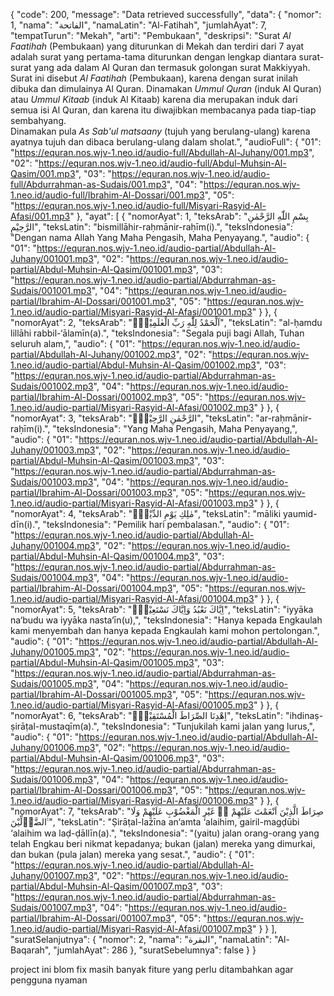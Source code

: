 {
    "code": 200,
    "message": "Data retrieved successfully",
    "data": {
        "nomor": 1,
        "nama": "الفاتحة",
        "namaLatin": "Al-Fatihah",
        "jumlahAyat": 7,
        "tempatTurun": "Mekah",
        "arti": "Pembukaan",
        "deskripsi": "Surat <i>Al Faatihah</i> (Pembukaan) yang diturunkan di Mekah dan terdiri dari 7 ayat adalah surat yang pertama-tama diturunkan dengan lengkap  diantara surat-surat yang ada dalam Al Quran dan termasuk golongan surat Makkiyyah. Surat ini disebut <i>Al Faatihah</i> (Pembukaan), karena dengan surat inilah dibuka dan dimulainya Al Quran. Dinamakan <i>Ummul Quran</i> (induk Al Quran) atau <i>Ummul Kitaab</i> (induk Al Kitaab) karena dia merupakan induk dari semua isi Al Quran, dan karena itu diwajibkan membacanya pada tiap-tiap sembahyang.<br> Dinamakan pula <i>As Sab'ul matsaany</i> (tujuh yang berulang-ulang) karena ayatnya tujuh dan dibaca berulang-ulang dalam sholat.",
        "audioFull": {
            "01": "https://equran.nos.wjv-1.neo.id/audio-full/Abdullah-Al-Juhany/001.mp3",
            "02": "https://equran.nos.wjv-1.neo.id/audio-full/Abdul-Muhsin-Al-Qasim/001.mp3",
            "03": "https://equran.nos.wjv-1.neo.id/audio-full/Abdurrahman-as-Sudais/001.mp3",
            "04": "https://equran.nos.wjv-1.neo.id/audio-full/Ibrahim-Al-Dossari/001.mp3",
            "05": "https://equran.nos.wjv-1.neo.id/audio-full/Misyari-Rasyid-Al-Afasi/001.mp3"
        },
        "ayat": [
            {
                "nomorAyat": 1,
                "teksArab": "بِسْمِ اللّٰهِ الرَّحْمٰنِ الرَّحِيْمِ",
                "teksLatin": "bismillāhir-raḥmānir-raḥīm(i).",
                "teksIndonesia": "Dengan nama Allah Yang Maha Pengasih, Maha Penyayang.",
                "audio": {
                    "01": "https://equran.nos.wjv-1.neo.id/audio-partial/Abdullah-Al-Juhany/001001.mp3",
                    "02": "https://equran.nos.wjv-1.neo.id/audio-partial/Abdul-Muhsin-Al-Qasim/001001.mp3",
                    "03": "https://equran.nos.wjv-1.neo.id/audio-partial/Abdurrahman-as-Sudais/001001.mp3",
                    "04": "https://equran.nos.wjv-1.neo.id/audio-partial/Ibrahim-Al-Dossari/001001.mp3",
                    "05": "https://equran.nos.wjv-1.neo.id/audio-partial/Misyari-Rasyid-Al-Afasi/001001.mp3"
                }
            },
            {
                "nomorAyat": 2,
                "teksArab": "اَلْحَمْدُ لِلّٰهِ رَبِّ الْعٰلَمِيْنَۙ",
                "teksLatin": "al-ḥamdu lillāhi rabbil-‘ālamīn(a).",
                "teksIndonesia": "Segala puji bagi Allah, Tuhan seluruh alam,",
                "audio": {
                    "01": "https://equran.nos.wjv-1.neo.id/audio-partial/Abdullah-Al-Juhany/001002.mp3",
                    "02": "https://equran.nos.wjv-1.neo.id/audio-partial/Abdul-Muhsin-Al-Qasim/001002.mp3",
                    "03": "https://equran.nos.wjv-1.neo.id/audio-partial/Abdurrahman-as-Sudais/001002.mp3",
                    "04": "https://equran.nos.wjv-1.neo.id/audio-partial/Ibrahim-Al-Dossari/001002.mp3",
                    "05": "https://equran.nos.wjv-1.neo.id/audio-partial/Misyari-Rasyid-Al-Afasi/001002.mp3"
                }
            },
            {
                "nomorAyat": 3,
                "teksArab": "الرَّحْمٰنِ الرَّحِيْمِۙ",
                "teksLatin": "ar-raḥmānir-raḥīm(i).",
                "teksIndonesia": "Yang Maha Pengasih, Maha Penyayang,",
                "audio": {
                    "01": "https://equran.nos.wjv-1.neo.id/audio-partial/Abdullah-Al-Juhany/001003.mp3",
                    "02": "https://equran.nos.wjv-1.neo.id/audio-partial/Abdul-Muhsin-Al-Qasim/001003.mp3",
                    "03": "https://equran.nos.wjv-1.neo.id/audio-partial/Abdurrahman-as-Sudais/001003.mp3",
                    "04": "https://equran.nos.wjv-1.neo.id/audio-partial/Ibrahim-Al-Dossari/001003.mp3",
                    "05": "https://equran.nos.wjv-1.neo.id/audio-partial/Misyari-Rasyid-Al-Afasi/001003.mp3"
                }
            },
            {
                "nomorAyat": 4,
                "teksArab": "مٰلِكِ يَوْمِ الدِّيْنِۗ",
                "teksLatin": "māliki yaumid-dīn(i).",
                "teksIndonesia": "Pemilik hari pembalasan.",
                "audio": {
                    "01": "https://equran.nos.wjv-1.neo.id/audio-partial/Abdullah-Al-Juhany/001004.mp3",
                    "02": "https://equran.nos.wjv-1.neo.id/audio-partial/Abdul-Muhsin-Al-Qasim/001004.mp3",
                    "03": "https://equran.nos.wjv-1.neo.id/audio-partial/Abdurrahman-as-Sudais/001004.mp3",
                    "04": "https://equran.nos.wjv-1.neo.id/audio-partial/Ibrahim-Al-Dossari/001004.mp3",
                    "05": "https://equran.nos.wjv-1.neo.id/audio-partial/Misyari-Rasyid-Al-Afasi/001004.mp3"
                }
            },
            {
                "nomorAyat": 5,
                "teksArab": "اِيَّاكَ نَعْبُدُ وَاِيَّاكَ نَسْتَعِيْنُۗ",
                "teksLatin": "iyyāka na‘budu wa iyyāka nasta‘īn(u),",
                "teksIndonesia": "Hanya kepada Engkaulah kami menyembah dan hanya kepada Engkaulah kami mohon pertolongan.",
                "audio": {
                    "01": "https://equran.nos.wjv-1.neo.id/audio-partial/Abdullah-Al-Juhany/001005.mp3",
                    "02": "https://equran.nos.wjv-1.neo.id/audio-partial/Abdul-Muhsin-Al-Qasim/001005.mp3",
                    "03": "https://equran.nos.wjv-1.neo.id/audio-partial/Abdurrahman-as-Sudais/001005.mp3",
                    "04": "https://equran.nos.wjv-1.neo.id/audio-partial/Ibrahim-Al-Dossari/001005.mp3",
                    "05": "https://equran.nos.wjv-1.neo.id/audio-partial/Misyari-Rasyid-Al-Afasi/001005.mp3"
                }
            },
            {
                "nomorAyat": 6,
                "teksArab": "اِهْدِنَا الصِّرَاطَ الْمُسْتَقِيْمَۙ",
                "teksLatin": "ihdinaṣ-ṣirāṭal-mustaqīm(a).",
                "teksIndonesia": "Tunjukilah kami jalan yang lurus,",
                "audio": {
                    "01": "https://equran.nos.wjv-1.neo.id/audio-partial/Abdullah-Al-Juhany/001006.mp3",
                    "02": "https://equran.nos.wjv-1.neo.id/audio-partial/Abdul-Muhsin-Al-Qasim/001006.mp3",
                    "03": "https://equran.nos.wjv-1.neo.id/audio-partial/Abdurrahman-as-Sudais/001006.mp3",
                    "04": "https://equran.nos.wjv-1.neo.id/audio-partial/Ibrahim-Al-Dossari/001006.mp3",
                    "05": "https://equran.nos.wjv-1.neo.id/audio-partial/Misyari-Rasyid-Al-Afasi/001006.mp3"
                }
            },
            {
                "nomorAyat": 7,
                "teksArab": "صِرَاطَ الَّذِيْنَ اَنْعَمْتَ عَلَيْهِمْ ەۙ غَيْرِ الْمَغْضُوْبِ عَلَيْهِمْ وَلَا الضَّاۤلِّيْنَ ࣖ",
                "teksLatin": "Ṣirāṭal-lażīna an‘amta ‘alaihim, gairil-magḍūbi ‘alaihim wa laḍ-ḍāllīn(a).",
                "teksIndonesia": "(yaitu) jalan orang-orang yang telah Engkau beri nikmat kepadanya; bukan (jalan) mereka yang dimurkai, dan bukan (pula jalan) mereka yang sesat.",
                "audio": {
                    "01": "https://equran.nos.wjv-1.neo.id/audio-partial/Abdullah-Al-Juhany/001007.mp3",
                    "02": "https://equran.nos.wjv-1.neo.id/audio-partial/Abdul-Muhsin-Al-Qasim/001007.mp3",
                    "03": "https://equran.nos.wjv-1.neo.id/audio-partial/Abdurrahman-as-Sudais/001007.mp3",
                    "04": "https://equran.nos.wjv-1.neo.id/audio-partial/Ibrahim-Al-Dossari/001007.mp3",
                    "05": "https://equran.nos.wjv-1.neo.id/audio-partial/Misyari-Rasyid-Al-Afasi/001007.mp3"
                }
            }
        ],
        "suratSelanjutnya": {
            "nomor": 2,
            "nama": "البقرة",
            "namaLatin": "Al-Baqarah",
            "jumlahAyat": 286
        },
        "suratSebelumnya": false
    }
}



project ini blom fix masih banyak fiture yang perlu ditambahkan agar pengguna nyaman